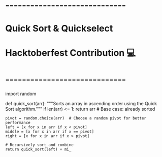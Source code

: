 # -----------------------------
# Quick Sort & Quickselect
# Hacktoberfest Contribution 💻
# -----------------------------

import random

def quick_sort(arr):
    """Sorts an array in ascending order using the Quick Sort algorithm."""
    if len(arr) <= 1:
        return arr  # Base case: already sorted

    pivot = random.choice(arr)  # Choose a random pivot for better performance
    left = [x for x in arr if x < pivot]
    middle = [x for x in arr if x == pivot]
    right = [x for x in arr if x > pivot]

    # Recursively sort and combine
    return quick_sort(left) + mi_
